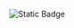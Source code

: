 ![Static Badge](https://img.shields.io/badge/%20python?logo=python&logoColor=ffffff&label=test&labelColor=3776AB)
